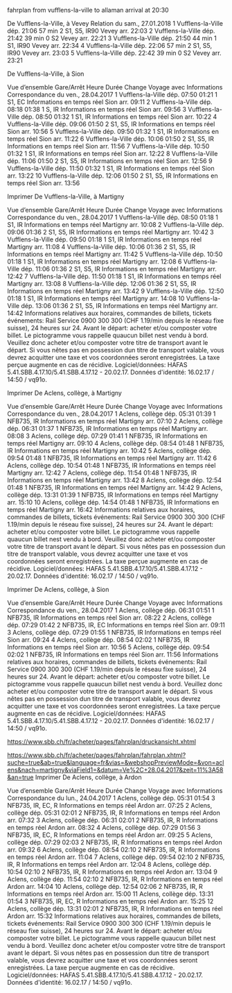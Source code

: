 fahrplan from vufflens-la-ville to allaman arrival at 20:30

De Vufflens-la-Ville, à Vevey
Relation du sam., 27.01.2018
1	Vufflens-la-Ville	dép.	21:06	57 min	2	S1, S5, IR90 Vevey arr.	22:03
2	Vufflens-la-Ville	dép.	21:42	39 min	0	S2           Vevey arr.	22:21
3	Vufflens-la-Ville	dép.	21:50	44 min	1	S1, IR90     Vevey arr.	22:34
4	Vufflens-la-Ville	dép.	22:06	57 min	2	S1, S5, IR90 Vevey arr.	23:03
5	Vufflens-la-Ville	dép.	22:42	39 min	0	S2           Vevey arr.	23:21



De Vufflens-la-Ville, à Sion

Vue d’ensemble
Gare/Arrêt	Heure	Durée	Change	Voyage avec	Informations
Correspondance du ven., 28.04.2017
1	Vufflens-la-Ville	dép.	07:50		01:21	1	S1, EC	Informations en temps réel
Sion	arr.	09:11
2	Vufflens-la-Ville	dép.	08:18		01:38	1	S, IR	Informations en temps réel
Sion	arr.	09:56
3	Vufflens-la-Ville	dép.	08:50		01:32	1	S1, IR	Informations en temps réel
Sion	arr.	10:22
4	Vufflens-la-Ville	dép.	09:06		01:50	2	S1, S5, IR	Informations en temps réel
Sion	arr.	10:56
5	Vufflens-la-Ville	dép.	09:50		01:32	1	S1, IR	Informations en temps réel
Sion	arr.	11:22
6	Vufflens-la-Ville	dép.	10:06		01:50	2	S1, S5, IR	Informations en temps réel
Sion	arr.	11:56
7	Vufflens-la-Ville	dép.	10:50		01:32	1	S1, IR	Informations en temps réel
Sion	arr.	12:22
8	Vufflens-la-Ville	dép.	11:06		01:50	2	S1, S5, IR	Informations en temps réel
Sion	arr.	12:56
9	Vufflens-la-Ville	dép.	11:50		01:32	1	S1, IR	Informations en temps réel
Sion	arr.	13:22
10	Vufflens-la-Ville	dép.	12:06		01:50	2	S1, S5, IR	Informations en temps réel
Sion	arr.	13:56



Imprimer 
De Vufflens-la-Ville, à Martigny

Vue d’ensemble
Gare/Arrêt	Heure	Durée	Change	Voyage avec	Informations
Correspondance du ven., 28.04.2017
1	Vufflens-la-Ville	dép.	08:50		01:18	1	S1, IR	Informations en temps réel
Martigny	arr.	10:08
2	Vufflens-la-Ville	dép.	09:06		01:36	2	S1, S5, IR	Informations en temps réel
Martigny	arr.	10:42
3	Vufflens-la-Ville	dép.	09:50		01:18	1	S1, IR	Informations en temps réel
Martigny	arr.	11:08
4	Vufflens-la-Ville	dép.	10:06		01:36	2	S1, S5, IR	Informations en temps réel
Martigny	arr.	11:42
5	Vufflens-la-Ville	dép.	10:50		01:18	1	S1, IR	Informations en temps réel
Martigny	arr.	12:08
6	Vufflens-la-Ville	dép.	11:06		01:36	2	S1, S5, IR	Informations en temps réel
Martigny	arr.	12:42
7	Vufflens-la-Ville	dép.	11:50		01:18	1	S1, IR	Informations en temps réel
Martigny	arr.	13:08
8	Vufflens-la-Ville	dép.	12:06		01:36	2	S1, S5, IR	Informations en temps réel
Martigny	arr.	13:42
9	Vufflens-la-Ville	dép.	12:50		01:18	1	S1, IR	Informations en temps réel
Martigny	arr.	14:08
10	Vufflens-la-Ville	dép.	13:06		01:36	2	S1, S5, IR	Informations en temps réel
Martigny	arr.	14:42
Informations relatives aux horaires, commandes de billets, tickets événements: Rail Service 0900 300 300 (CHF 1.19/min depuis le réseau fixe suisse), 24 heures sur 24. 
Avant le départ: acheter et/ou composter votre billet. Le pictogramme  vous rappelle quaucun billet nest vendu à bord. Veuillez donc acheter et/ou composter votre titre de transport avant le départ. Si vous nêtes pas en possession dun titre de transport valable, vous devrez acquitter une taxe et vos coordonnées seront enregistrées. La taxe perçue augmente en cas de récidive. Logiciel/données: HAFAS 5.41.SBB.4.17.10/5.41.SBB.4.17.12 - 20.02.17. Données d'identité: 16.02.17 / 14:50 / vq91o.



Imprimer 
De Aclens, collège, à Martigny

Vue d’ensemble
Gare/Arrêt	Heure	Durée	Change	Voyage avec	Informations
Correspondance du ven., 28.04.2017
1	Aclens, collège	dép.	05:31		01:39	1	NFB735, IR	Informations en temps réel
Martigny	arr.	07:10
2	Aclens, collège	dép.	06:31		01:37	1	NFB735, IR	Informations en temps réel
Martigny	arr.	08:08
3	Aclens, collège	dép.	07:29		01:41	1	NFB735, IR	Informations en temps réel
Martigny	arr.	09:10
4	Aclens, collège	dép.	08:54		01:48	1	NFB735, IR	Informations en temps réel
Martigny	arr.	10:42
5	Aclens, collège	dép.	09:54		01:48	1	NFB735, IR	Informations en temps réel
Martigny	arr.	11:42
6	Aclens, collège	dép.	10:54		01:48	1	NFB735, IR	Informations en temps réel
Martigny	arr.	12:42
7	Aclens, collège	dép.	11:54		01:48	1	NFB735, IR	Informations en temps réel
Martigny	arr.	13:42
8	Aclens, collège	dép.	12:54		01:48	1	NFB735, IR	Informations en temps réel
Martigny	arr.	14:42
9	Aclens, collège	dép.	13:31		01:39	1	NFB735, IR	Informations en temps réel
Martigny	arr.	15:10
10	Aclens, collège	dép.	14:54		01:48	1	NFB735, IR	Informations en temps réel
Martigny	arr.	16:42
Informations relatives aux horaires, commandes de billets, tickets événements: Rail Service 0900 300 300 (CHF 1.19/min depuis le réseau fixe suisse), 24 heures sur 24. 
Avant le départ: acheter et/ou composter votre billet. Le pictogramme  vous rappelle quaucun billet nest vendu à bord. Veuillez donc acheter et/ou composter votre titre de transport avant le départ. Si vous nêtes pas en possession dun titre de transport valable, vous devrez acquitter une taxe et vos coordonnées seront enregistrées. La taxe perçue augmente en cas de récidive. Logiciel/données: HAFAS 5.41.SBB.4.17.10/5.41.SBB.4.17.12 - 20.02.17. Données d'identité: 16.02.17 / 14:50 / vq91o.


Imprimer 
De Aclens, collège, à Sion

Vue d’ensemble
Gare/Arrêt	Heure	Durée	Change	Voyage avec	Informations
Correspondance du ven., 28.04.2017
1	Aclens, collège	dép.	06:31		01:51	1	NFB735, IR	Informations en temps réel
Sion	arr.	08:22
2	Aclens, collège	dép.	07:29		01:42	2	NFB735, IR, EC	Informations en temps réel
Sion	arr.	09:11
3	Aclens, collège	dép.	07:29		01:55	1	NFB735, IR	Informations en temps réel
Sion	arr.	09:24
4	Aclens, collège	dép.	08:54		02:02	1	NFB735, IR	Informations en temps réel
Sion	arr.	10:56
5	Aclens, collège	dép.	09:54		02:02	1	NFB735, IR	Informations en temps réel
Sion	arr.	11:56
Informations relatives aux horaires, commandes de billets, tickets événements: Rail Service 0900 300 300 (CHF 1.19/min depuis le réseau fixe suisse), 24 heures sur 24. 
Avant le départ: acheter et/ou composter votre billet. Le pictogramme  vous rappelle quaucun billet nest vendu à bord. Veuillez donc acheter et/ou composter votre titre de transport avant le départ. Si vous nêtes pas en possession dun titre de transport valable, vous devrez acquitter une taxe et vos coordonnées seront enregistrées. La taxe perçue augmente en cas de récidive. Logiciel/données: HAFAS 5.41.SBB.4.17.10/5.41.SBB.4.17.12 - 20.02.17. Données d'identité: 16.02.17 / 14:50 / vq91o.



https://www.sbb.ch/fr/acheter/pages/fahrplan/druckansicht.xhtml



https://www.sbb.ch/fr/acheter/pages/fahrplan/fahrplan.xhtml?suche=true&ab=true&language=fr&vias=&webshopPreviewMode=&von=aclens&nach=martigny&viaField1=&datum=Ve%2C+28.04.2017&zeit=11%3A58&an=true
Imprimer 
De Aclens, collège, à Ardon

Vue d’ensemble
Gare/Arrêt	Heure	Durée	Change	Voyage avec	Informations
Correspondance du lun., 24.04.2017
1	Aclens, collège	dép.	05:31		01:54	3	NFB735, IR, EC, R	Informations en temps réel
Ardon	arr.	07:25
2	Aclens, collège	dép.	05:31		02:01	2	NFB735, IR, R	Informations en temps réel
Ardon	arr.	07:32
3	Aclens, collège	dép.	06:31		02:01	2	NFB735, IR, R	Informations en temps réel
Ardon	arr.	08:32
4	Aclens, collège	dép.	07:29		01:56	3	NFB735, IR, EC, R	Informations en temps réel
Ardon	arr.	09:25
5	Aclens, collège	dép.	07:29		02:03	2	NFB735, IR, R	Informations en temps réel
Ardon	arr.	09:32
6	Aclens, collège	dép.	08:54		02:10	2	NFB735, IR, R	Informations en temps réel
Ardon	arr.	11:04
7	Aclens, collège	dép.	09:54		02:10	2	NFB735, IR, R	Informations en temps réel
Ardon	arr.	12:04
8	Aclens, collège	dép.	10:54		02:10	2	NFB735, IR, R	Informations en temps réel
Ardon	arr.	13:04
9	Aclens, collège	dép.	11:54		02:10	2	NFB735, IR, R	Informations en temps réel
Ardon	arr.	14:04
10	Aclens, collège	dép.	12:54		02:06	2	NFB735, IR, R	Informations en temps réel
Ardon	arr.	15:00
11	Aclens, collège	dép.	13:31		01:54	3	NFB735, IR, EC, R	Informations en temps réel
Ardon	arr.	15:25
12	Aclens, collège	dép.	13:31		02:01	2	NFB735, IR, R	Informations en temps réel
Ardon	arr.	15:32
Informations relatives aux horaires, commandes de billets, tickets événements: Rail Service 0900 300 300 (CHF 1.19/min depuis le réseau fixe suisse), 24 heures sur 24. 
Avant le départ: acheter et/ou composter votre billet. Le pictogramme  vous rappelle quaucun billet nest vendu à bord. Veuillez donc acheter et/ou composter votre titre de transport avant le départ. Si vous nêtes pas en possession dun titre de transport valable, vous devrez acquitter une taxe et vos coordonnées seront enregistrées. La taxe perçue augmente en cas de récidive. Logiciel/données: HAFAS 5.41.SBB.4.17.10/5.41.SBB.4.17.12 - 20.02.17. Données d'identité: 16.02.17 / 14:50 / vq91o.
